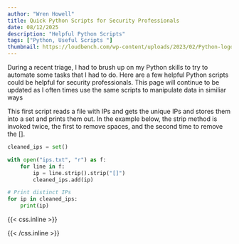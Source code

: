 ```yaml
---
author: "Wren Howell"
title: Quick Python Scripts for Security Professionals
date: 08/12/2025 
description: "Helpful Python Scripts"
tags: ["Python, Useful Scripts "]
thumbnail: https://loudbench.com/wp-content/uploads/2023/02/Python-logo-1024x576.png
---
```


During a recent triage, I had to brush up on my Python skills to try to automate some tasks that I had to do. Here are a few helpful Python scripts could be helpful for security professionals. This page will continue to be updated as I often times use the same scripts to manipulate data in similiar ways

This first script reads a file with IPs and gets the unique IPs and stores them into a set and prints them out. In the example below, the strip method is invoked twice, the first to remove spaces, and the second time to remove the []. 

```python
cleaned_ips = set()

with open("ips.txt", "r") as f:
    for line in f:
        ip = line.strip().strip("[]")  
        cleaned_ips.add(ip)

# Print distinct IPs
for ip in cleaned_ips:
    print(ip)
``` 


{{< css.inline >}}

<style>
.emojify {
	font-family: Apple Color Emoji, Segoe UI Emoji, NotoColorEmoji, Segoe UI Symbol, Android Emoji, EmojiSymbols;
	font-size: 2rem;
	vertical-align: middle;
}
@media screen and (max-width:650px) {
  .nowrap {
    display: block;
    margin: 25px 0;
  }
}
{{ $image := $resource.Fit "600x400" }}
</style>

{{< /css.inline >}}
